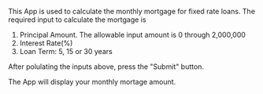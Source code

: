 This App is used to calculate the monthly mortgage for fixed rate loans.
The required input to calculate the mortgage is
1. Principal Amount.
	The allowable input amount is 0 through 2,000,000
2. Interest Rate(%)
3. Loan Term: 5, 15 or 30 years

After polulating the inputs above, press the "Submit" button.

The App will display your monthly mortage amount.

